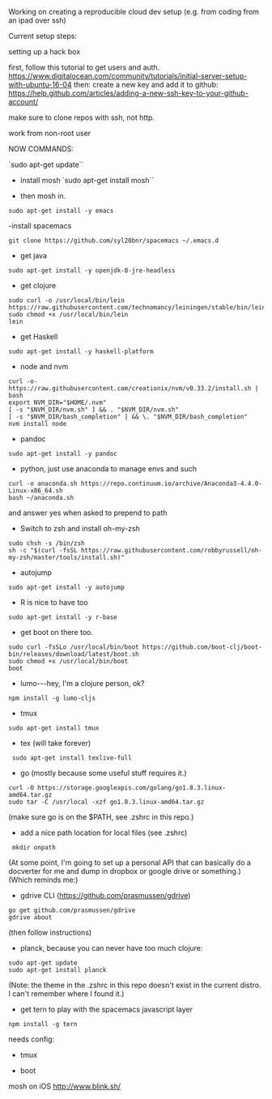 Working on creating a reproducible cloud dev setup (e.g. from coding from an ipad over ssh)

Current setup steps:


setting up a hack box

first, follow this tutorial to get users and auth. https://www.digitalocean.com/community/tutorials/initial-server-setup-with-ubuntu-16-04
then: create a new key and add it to github: https://help.github.com/articles/adding-a-new-ssh-key-to-your-github-account/ 

make sure to clone repos with ssh, not http. 

work from non-root user

NOW COMMANDS:

`sudo apt-get update``

- install mosh 
`sudo apt-get install mosh``

- then mosh in.

`sudo apt-get install -y emacs`

-install spacemacs 

`git clone https://github.com/syl20bnr/spacemacs ~/.emacs.d` 

- get java 

`sudo apt-get install -y openjdk-8-jre-headless`

- get clojure 

```
sudo curl -o /usr/local/bin/lein https://raw.githubusercontent.com/technomancy/leiningen/stable/bin/lein 
sudo chmod +x /usr/local/bin/lein 
lein
```

- get Haskell 

`sudo apt-get install -y haskell-platform`

- node and nvm

```
curl -o- https://raw.githubusercontent.com/creationix/nvm/v0.33.2/install.sh | bash
export NVM_DIR="$HOME/.nvm"
[ -s "$NVM_DIR/nvm.sh" ] && . "$NVM_DIR/nvm.sh"
[ -s "$NVM_DIR/bash_completion" ] && \. "$NVM_DIR/bash_completion"
nvm install node
```

- pandoc

`sudo apt-get install -y pandoc`

- python, just use anaconda to manage envs and such

```
curl -o anaconda.sh https://repo.continuum.io/archive/Anaconda3-4.4.0-Linux-x86_64.sh
bash ~/anaconda.sh 
```

and answer yes when asked to prepend to path

- Switch to zsh and install oh-my-zsh
```
sudo chsh -s /bin/zsh
sh -c "$(curl -fsSL https://raw.githubusercontent.com/robbyrussell/oh-my-zsh/master/tools/install.sh)"
```

- autojump

`sudo apt-get install -y autojump`

- R is nice to have too

`sudo apt-get install -y r-base`

- get boot on there too. 

```
sudo curl -fsSLo /usr/local/bin/boot https://github.com/boot-clj/boot-bin/releases/download/latest/boot.sh
sudo chmod +x /usr/local/bin/boot
boot
```

- lumo---hey, I'm a clojure person, ok?

`npm install -g lumo-cljs`

- tmux

`sudo apt-get install tmux`

- tex (will take forever)

` sudo apt-get install texlive-full`

- go (mostly because some useful stuff requires it.)

```
curl -O https://storage.googleapis.com/golang/go1.8.3.linux-amd64.tar.gz 
sudo tar -C /usr/local -xzf go1.8.3.linux-amd64.tar.gz
```

(make sure go is on the $PATH, see .zshrc in this repo.)

- add a nice path location for local files (see .zshrc)

` mkdir onpath`

(At some point, I'm going to set up a personal API that can basically do a docverter for me and dump in dropbox or google drive or something.) (Which reminds me:) 

- gdrive CLI (https://github.com/prasmussen/gdrive)

```
go get github.com/prasmussen/gdrive
gdrive about
```

(then follow instructions)

- planck, because you can never have too much clojure:

```sudo add-apt-repository ppa:mfikes/planck
sudo apt-get update
sudo apt-get install planck
```

(Note: the theme in the .zshrc in this repo doesn't exist in the current distro. I can't remember where I found it.)

- get tern to play with the spacemacs javascript layer 

`npm install -g tern`

needs config: 

- tmux

- boot

mosh on iOS http://www.blink.sh/ 
